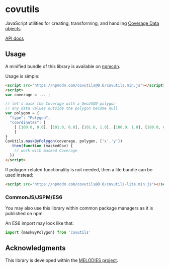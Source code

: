 # covutils

JavaScript utilities for creating, transforming, and handling [Coverage Data objects](https://github.com/Reading-eScience-Centre/coverage-jsapi).

[API docs](https://doc.esdoc.org/github.com/Reading-eScience-Centre/covutils/)

## Usage

A minified bundle of this library is available on [npmcdn](https://npmcdn.com/covutils/).

Usage is simple:
```html
<script src="https://npmcdn.com/covutils@0.6/covutils.min.js"></script>
<script>
var coverage = ... ;

// let's mask the Coverage with a GeoJSON polygon
// any data values outside the polygon become null
var polygon = {
  "type": "Polygon",
  "coordinates": [
    [ [100.0, 0.0], [101.0, 0.0], [101.0, 1.0], [100.0, 1.0], [100.0, 0.0] ]
    ]
}
CovUtils.maskByPolygon(coverage, polygon, ['x','y'])
  .then(function (maskedCov) {
    // work with masked Coverage
  })
</script>
```

If polygon-related functionality is not needed, then a lite bundle can be used instead:
```html
<script src="https://npmcdn.com/covutils@0.6/covutils-lite.min.js"></script>
```

### CommonJS/JSPM/ES6

You may also use this library within common package managers as it is published on npm.

An ES6 import may look like that:

```js
import {maskByPolygon} from 'covutils'
```

## Acknowledgments

This library is developed within the [MELODIES project](http://www.melodiesproject.eu).
